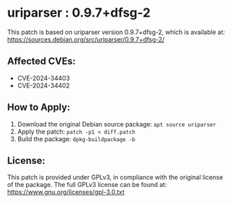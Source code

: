 # uriparser : 0.9.7+dfsg-2

This patch is based on uriparser version 0.9.7+dfsg-2, which is available at:
https://sources.debian.org/src/uriparser/0.9.7+dfsg-2/

## Affected CVEs:
- CVE-2024-34403
- CVE-2024-34402

## How to Apply:
1. Download the original Debian source package: `apt source uriparser`
2. Apply the patch: `patch -p1 < diff.patch`
3. Build the package: `dpkg-buildpackage -b`

## License:
This patch is provided under GPLv3, in compliance with the original license of the package.
The full GPLv3 license can be found at: https://www.gnu.org/licenses/gpl-3.0.txt
